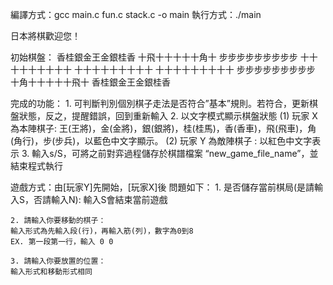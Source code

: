 編譯方式：gcc main.c fun.c stack.c -o main
執行方式：./main

日本將棋歡迎您！

初始棋盤：
        香桂銀金王金銀桂香
        十飛十十十十十角十
        步步步步步步步步步
        十十十十十十十十十
        十十十十十十十十十
        十十十十十十十十十
        步步步步步步步步步
        十角十十十十十飛十
        香桂銀金王金銀桂香


完成的功能：
    1. 可判斷判別個別棋子走法是否符合”基本”規則。若符合，更新棋盤狀態，反之，提醒錯誤，回到重新輸入
    2. 以文字模式顯示棋盤狀態
        (1) 玩家 X 為本陣棋子: 王(王將)，金(金將)，銀(銀將)，桂(桂馬)，香(香車)，飛(飛車)，角(角行)，步(步兵)，以藍色中文字顯示。
        (2) 玩家 Y 為敵陣棋子 : 以紅色中文字表示
    3. 輸入s/S，可將之前對弈過程儲存於棋譜檔案 “new_game_file_name”，並結束程式執行


遊戲方式：由[玩家Y]先開始，[玩家X]後
問題如下：
    1. 是否儲存當前棋局(是請輸入S，否請輸入N):
    輸入S會結束當前遊戲

    2. 請輸入你要移動的棋子：
    輸入形式為先輸入段(行)，再輸入筋(列)，數字為0到8
    EX. 第一段第一行，輸入 0 0

    3. 請輸入你要放置的位置：
    輸入形式和移動形式相同


